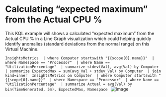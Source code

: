 # Calculating “expected maximum” from the Actual CPU %

This KQL example will shows a calculated “expected maximum” from the Actual CPU % in a Line Graph visualization which could helping quickly identify anomalies (standard deviations from the normal range) on this Virtual Machine.

`
InsightsMetrics 
| where Computer startswith "{{scope[0].name}}" 
| where Namespace == "Processor" 
| where Name == "UtilizationPercentage" 
| summarize stdev(Val), avg(Val) by Computer 
| summarize ExpectedMax = sum(avg_Val + stdev_Val) by Computer 
| join kind=inner 
    InsightsMetrics on Computer 
    | where Computer startswith "{{scope[0].name}}" 
    | where Namespace == "Processor" 
    | where Name == "UtilizationPercentage" 
    | summarize Actual = avg(Val) by bin(TimeGenerated, 5m), ExpectedMax, Namespace 
`
![image](https://user-images.githubusercontent.com/18680913/122296356-37e39000-cef2-11eb-85a3-786db24ab01a.png)
